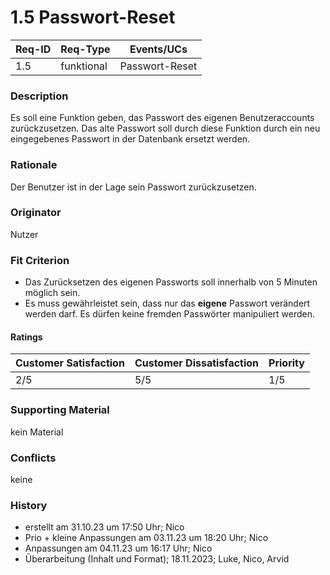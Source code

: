 # 1.5 Passwort-Reset

| Req-ID | Req-Type | Events/UCs |
|--------|----------|------------|
| 1.5    | funktional | Passwort-Reset |

### Description
Es soll eine Funktion geben, das Passwort des eigenen Benutzeraccounts zurückzusetzen.
Das alte Passwort soll durch diese Funktion durch ein neu eingegebenes Passwort in der Datenbank ersetzt werden.

### Rationale
Der Benutzer ist in der Lage sein Passwort zurückzusetzen.

### Originator
Nutzer

### Fit Criterion
- Das Zurücksetzen des eigenen Passworts soll innerhalb von 5 Minuten möglich sein.
- Es muss gewährleistet sein, dass nur das __eigene__ Passwort verändert werden darf. Es dürfen keine fremden Passwörter manipuliert werden.

#### Ratings
| Customer Satisfaction | Customer Dissatisfaction | Priority |
|-----------------------|--------------------------|----------|
| 2/5                   | 5/5                      | 1/5      |

### Supporting Material
kein Material

### Conflicts
keine

### History
- erstellt am 31.10.23 um 17:50 Uhr; Nico
- Prio + kleine Anpassungen am 03.11.23 um 18:20 Uhr; Nico
- Anpassungen am 04.11.23 um 16:17 Uhr; Nico
- Überarbeitung (Inhalt und Format); 18.11.2023; Luke, Nico, Arvid